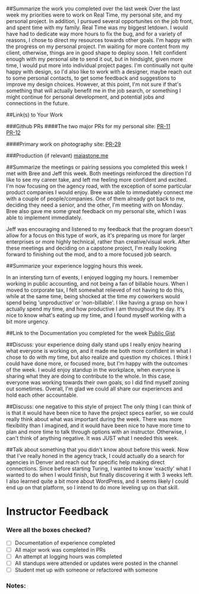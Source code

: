 ##Summarize the work you completed over the last week
Over the last week my priorities were to work on Real Time, my personal site, and my personal project. In addition, I pursued several opportunites on the job front, and spent time with my family. Real Time was my biggest letdown. I would have had to dedicate way more hours to fix the bug, and for a variety of reasons, I chose to direct my resources towards other goals. I'm happy with the progress on my personal project. I'm waiting for more content from my client, otherwise, things are in good shape to deploy soon. I felt confident enough with my personal site to send it out, but in hindsight, given more time, I would put more into individual project pages. I'm continually not quite happy with design, so I'd also like to work with a designer, maybe reach out to some personal contacts, to get some feedback and suggestions to improve my design choices. However, at this point, I'm not sure if that's something that will actually benefit me in the job search, or something I might continue for personal development, and potential jobs and connections in the future. 


##Link(s) to Your Work

###Github PRs
####The two major PRs for my personal site:
[PR-11](https://github.com/maiastone/maia-stone/pull/11)    
[PR-12](https://github.com/maiastone/maia-stone/pull/12)

####Primary work on photography site:
[PR-29](https://github.com/maiastone/keith-roberts/pull/29)

###Production (if relevant)
[maiastone.me](http://maiastone.me/)

##Summarize the meetings or pairing sessions you completed this week
I met with Bree and Jeff this week. Both meetings reinforced the direction I'd like to see my career take, and left me feeling more confident and excited. I'm now focusing on the agency road, with the exception of some particular product companies I would enjoy. Bree was able to immediately connect me with a couple of people/companies.  One of them already got back to me, deciding they need a senior, and the other, I'm meeting with on Monday. Bree also gave me some great feedback on my personal site, which I was able to implement immediately.    

Jeff was encouraging and listened to my feedback that the program doesn't allow for a focus on this type of work, as it's preparing us more for larger enterprises or more highly technical, rather than creative/visual work.  After these meetings and deciding on a capstone project, I'm really looking forward to finishing out the mod, and to a more focused job search.

##Summarize your experience logging hours this week.

In an intersting turn of events, I enjoyed logging my hours. I remember working in public accounting, and not being a fan of billable hours. When I moved to corporate tax, I felt somewhat relieved of not having to do this, while at the same time, being shocked at the time my coworkers would spend being 'unproductive' or 'non-billable'. I like having a grasp on how I actually spend my time, and how productive I am throughout the day. It's nice to know what's eating up my time, and I found myself working with a bit more urgency.   

##Link to the Documentation you completed for the week
[Public Gist](https://gist.github.com/maiastone/7ac4fab442d0335fc9a040d33f2a9a88)

##Discuss: your experience doing daily stand ups
I really enjoy hearing what everyone is working on, and it made me both more confident in what I chose to do with my time, but also realize and question my choices.  I think I could have done more, or focused more, but I'm happy with the outcomes of the week.  I would enjoy standup in the workplace, when everyone is sharing what they are doing to contribute to the whole.  In this case, everyone was working towards their own goals, so I did find myself zoning out sometimes.  Overall, I'm glad we could all share our experiences and hold each other accountable.

##Discuss: one negative to this style of project
The only thing I can think of is that it would have been nice to have the project specs earlier, so we could really think about what was important during the week.  There was more flexibility than I imagined, and it would have been nice to have more time to plan and more time to talk through options with an instructor.   Otherwise, I can't think of anything negative. It was JUST what I needed this week.

##Talk about something that you didn't know about before this week.
Now that I've really honed in the agency track, I could actually do a search for agencies in Denver and reach out for specific help making direct connections.  Since before starting Turing, I wanted to know 'exactly' what I wanted to do when I would finish, but finally discovering it with 3 weeks left. I also learned quite a bit more about WordPress, and it seems likely I could end up on that platform, so I intend to do more leveling up on that skill.

# Instructor Feedback

### Were all the boxes checked?

- [ ] Documentation of experience completed
- [ ] All major work was completed in PRs
- [ ] An attempt at logging hours was completed
- [ ] All standups were attended or updates were posted in the channel
- [ ] Student met up with someone or refactored with someone

### Notes:
